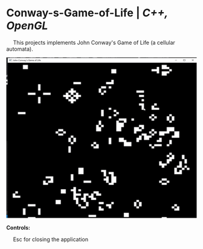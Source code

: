 # Conway-s-Game-of-Life | _C++, OpenGL_

&emsp; This projects implements John Conway's Game of Life (a cellular automata). <br/>

<p align = "center">
  <img width="505" height="425" src="https://github.com/Razvan48/Conway-s-Game-of-Life/blob/main/Demo/Conway's Game of Life Demo.gif">
</p>

**Controls:** <br/>

&emsp; Esc for closing the application <br/>

